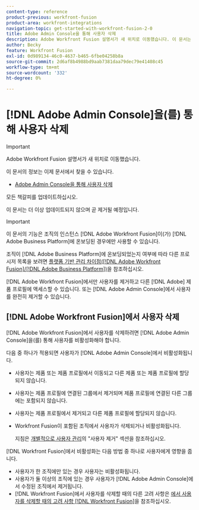 ```yaml
---
content-type: reference
product-previous: workfront-fusion
product-area: workfront-integrations
navigation-topic: get-started-with-workfront-fusion-2-0
title: Adobe Admin Console을 통해 사용자 삭제
description: Adobe Workfront Fusion 설명서가 새 위치로 이동했습니다. 이 문서는 더 이상 사용되지 않지만, 이 기능을 다루는 새 문서에 대한 링크를 포함합니다.
author: Becky
feature: Workfront Fusion
exl-id: 0d989134-46c0-4637-b465-6fbe04258b8a
source-git-commit: 2d6af8b4988bd9aab7381daa79dec79e41408c45
workflow-type: tm+mt
source-wordcount: '332'
ht-degree: 0%

---
```


# [!DNL Adobe Admin Console]을(를) 통해 사용자 삭제

>[!IMPORTANT]
>
>Adobe Workfront Fusion 설명서가 새 위치로 이동했습니다.
>
>이 문서의 정보는 이제 문서에서 찾을 수 있습니다.
>
>* [Adobe Admin Console을 통해 사용자 삭제](https://experienceleague.adobe.com/docs/workfront-fusion/using/set-up-and-manage-fusion/set-up-and-manage-orgs-and-teams/manage-users-and-teams/delete-users-admin-console.html)
>
>모든 책갈피를 업데이트하십시오.
>
>이 문서는 더 이상 업데이트되지 않으며 곧 제거될 예정입니다.

>[!IMPORTANT]
>
>이 문서의 기능은 조직의 인스턴스 [!DNL Adobe Workfront Fusion]이(가) [!DNL Adobe Business Platform]에 온보딩된 경우에만 사용할 수 있습니다.
>
>조직이 [!DNL Adobe Business Platform]에 온보딩되었는지 여부에 따라 다른 프로시저 목록을 보려면 [플랫폼 기반 관리 차이점([!DNL Adobe Workfront Fusion]/[!DNL Adobe Business Platform])](../../workfront-fusion/fusion-in-admin-console/fusion-adobe-admin-console.md)을 참조하십시오.

[!DNL Adobe Workfront Fusion]에서만 사용자를 제거하고 다른 [!DNL Adobe] 제품 프로필에 액세스할 수 있습니다. 또는 [!DNL Adobe Admin Console]에서 사용자를 완전히 제거할 수 있습니다.

## [!DNL Adobe Workfront Fusion]에서 사용자 삭제

[!DNL Adobe Workfront Fusion]에서 사용자를 삭제하려면 [!DNL Adobe Admin Console]을(를) 통해 사용자를 비활성화해야 합니다.

다음 중 하나가 적용되면 사용자가 [!DNL Adobe Admin Console]에서 비활성화됩니다.

* 사용자는 제품 또는 제품 프로필에서 이동되고 다른 제품 또는 제품 프로필에 할당되지 않습니다.
* 사용자는 제품 프로필에 연결된 그룹에서 제거되며 제품 프로필에 연결된 다른 그룹에는 포함되지 않습니다.
* 사용자는 제품 프로필에서 제거되고 다른 제품 프로필에 할당되지 않습니다.
* Workfront Fusion이 포함된 조직에서 사용자가 삭제되거나 비활성화됩니다.

  지침은 [개별적으로 사용자 관리](https://helpx.adobe.com/enterprise/using/manage-users-individually.html)의 &quot;사용자 제거&quot; 섹션을 참조하십시오.

[!DNL Workfront Fusion]에서 비활성화는 다음 방법 중 하나로 사용자에게 영향을 줍니다.

* 사용자가 한 조직에만 있는 경우 사용자는 비활성화됩니다.
* 사용자가 둘 이상의 조직에 있는 경우 사용자가 [!DNL Adobe Admin Console]에서 수정된 조직에서 제거됩니다.
* [!DNL Workfront Fusion]에서 사용자를 삭제할 때의 다른 고려 사항은 [에서 사용자를 삭제할 때의 고려 사항 [!DNL Workfront Fusion]](../../workfront-fusion/organizations/manage-fusion-users.md#consider)을 참조하십시오.
